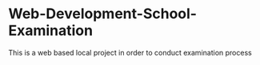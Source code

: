 # Web-Development-School-Examination
This is a web based local project in order to conduct examination process
